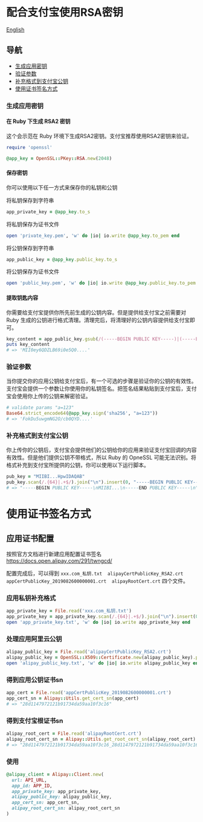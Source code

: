 # 配合支付宝使用RSA密钥

[English](rsa_key_en.md)

## 导航
* [生成应用密钥](#生成应用密钥)
* [验证参数](#验证参数)
* [补充格式到支付宝公钥](#补充格式到支付宝公钥)
* [使用证书签名方式](#使用证书签名方式)

### 生成应用密钥
#### 在 Ruby 下生成 RSA2 密钥
这个会示范在 Ruby 环境下生成RSA2密钥。支付宝推荐使用RSA2密钥来验证。
```ruby
require 'openssl'

@app_key = OpenSSL::PKey::RSA.new(2048)
```
#### 保存密钥
你可以使用以下任一方式来保存你的私钥和公钥

将私钥保存到字符串
```ruby
app_private_key = @app_key.to_s
```

将私钥保存为证书文件
```ruby
open 'private_key.pem', 'w' do |io| io.write @app_key.to_pem end
```

将公钥保存到字符串
```ruby
app_public_key = @app_key.public_key.to_s
```
将公钥保存为证书文件
```ruby
open 'public_key.pem', 'w' do |io| io.write @app_key.public_key.to_pem end
```

#### 提取钥匙内容
你需要给支付宝提供你所先前生成的公钥内容。但是提供给支付宝之前需要对 Ruby 生成的公钥进行格式清理。清理完后，将清理好的公钥内容提供给支付宝即可。
```ruby
key_content = app_public_key.gsub(/(-----BEGIN PUBLIC KEY-----)|(-----END PUBLIC KEY-----)|(\n)/, "")
puts key_content
# => 'MII0ey6QDZLB69i0e5Q0....'
```

### 验证参数
当你提交你的应用公钥给支付宝后，有一个可选的步骤是验证你的公钥的有效性。支付宝会提供一个参数让你使用你的私钥签名。把签名结果粘贴到支付宝后，支付宝会使用你上传的公钥来解密验证。
```ruby
# validate params "a=123"
Base64.strict_encode64(@app_key.sign('sha256', "a=123"))
# => 'FokDu5uwgmNG2O/cb0QYD....'
```

### 补充格式到支付宝公钥
你上传你的公钥后，支付宝会提供他们的公钥给你的应用来验证支付宝回调的内容有效性。但是他们提供公钥不带格式，所以 Ruby 的 OpneSSL 可能无法识别。将格式补充到支付宝所提供的公钥，你可以使用以下运行脚本。

```ruby
pub_key = "MIIBI...HpwIDAQAB"
pub_key.scan(/.{64}|.+$/).join("\n").insert(0, "-----BEGIN PUBLIC KEY-----\n").insert(-1, "\n-----END PUBLIC KEY-----\n")
# => "-----BEGIN PUBLIC KEY-----\nMIIBI...\n-----END PUBLIC KEY-----\n"
```

# 使用证书签名方式

## 应用证书配置
按照官方文档进行新建应用配置证书签名 https://docs.open.alipay.com/291/twngcd/

配置完成后，可以得到 `xxx.com_私钥.txt  alipayCertPublicKey_RSA2.crt  appCertPublicKey_2019082600000001.crt  alipayRootCert.crt` 四个文件。

### 应用私钥补充格式
```ruby
app_private_key = File.read('xxx.com_私钥.txt')
app_private_key = app_private_key.scan(/.{64}|.+$/).join("\n").insert(0, "-----BEGIN RSA PRIVATE KEY-----\n").insert(-1, "\n-----END RSA PRIVATE KEY-----\n")
open 'app_private_key.txt', 'w' do |io| io.write app_private_key end
```
### 处理应用阿里云公钥
```ruby
alipay_public_key = File.read('alipayCertPublicKey_RSA2.crt')
alipay_public_key = OpenSSL::X509::Certificate.new(alipay_public_key).public_key.to_s
open 'alipay_public_key.txt', 'w' do |io| io.write alipay_public_key end
```
### 得到应用公钥证书sn
```ruby
app_cert = File.read('appCertPublicKey_2019082600000001.crt')
app_cert_sn = Alipay::Utils.get_cert_sn(app_cert)
# => "28d1147972121b91734da59aa10f3c16"
```
### 得到支付宝根证书sn
```ruby
alipay_root_cert = File.read('alipayRootCert.crt')
alipay_root_cert_sn = Alipay::Utils.get_root_cert_sn(alipay_root_cert)
# => "28d1147972121b91734da59aa10f3c16_28d1147972121b91734da59aa10f3c16"
```
### 使用
```ruby
@alipay_client = Alipay::Client.new(
  url: API_URL,
  app_id: APP_ID,
  app_private_key: app_private_key,
  alipay_public_key: alipay_public_key,
  app_cert_sn: app_cert_sn,
  alipay_root_cert_sn: alipay_root_cert_sn
)
```